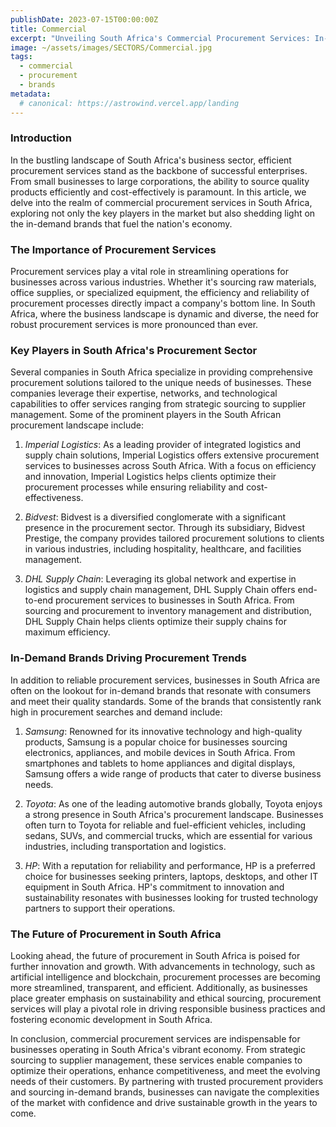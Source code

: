 ```yaml
---
publishDate: 2023-07-15T00:00:00Z
title: Commercial
excerpt: "Unveiling South Africa's Commercial Procurement Services: In-Demand Brands and Beyond"
image: ~/assets/images/SECTORS/Commercial.jpg
tags:
  - commercial
  - procurement
  - brands
metadata:
  # canonical: https://astrowind.vercel.app/landing
---
```

### Introduction 

In the bustling landscape of South Africa's business sector, efficient procurement services stand as the backbone of successful enterprises. From small businesses to large corporations, the ability to source quality products efficiently and cost-effectively is paramount. In this article, we delve into the realm of commercial procurement services in South Africa, exploring not only the key players in the market but also shedding light on the in-demand brands that fuel the nation's economy.

### The Importance of Procurement Services

Procurement services play a vital role in streamlining operations for businesses across various industries. Whether it's sourcing raw materials, office supplies, or specialized equipment, the efficiency and reliability of procurement processes directly impact a company's bottom line. In South Africa, where the business landscape is dynamic and diverse, the need for robust procurement services is more pronounced than ever.

### Key Players in South Africa's Procurement Sector

Several companies in South Africa specialize in providing comprehensive procurement solutions tailored to the unique needs of businesses. These companies leverage their expertise, networks, and technological capabilities to offer services ranging from strategic sourcing to supplier management. Some of the prominent players in the South African procurement landscape include:

1. *Imperial Logistics*: As a leading provider of integrated logistics and supply chain solutions, Imperial Logistics offers extensive procurement services to businesses across South Africa. With a focus on efficiency and innovation, Imperial Logistics helps clients optimize their procurement processes while ensuring reliability and cost-effectiveness.

2. *Bidvest*: Bidvest is a diversified conglomerate with a significant presence in the procurement sector. Through its subsidiary, Bidvest Prestige, the company provides tailored procurement solutions to clients in various industries, including hospitality, healthcare, and facilities management.

3. *DHL Supply Chain*: Leveraging its global network and expertise in logistics and supply chain management, DHL Supply Chain offers end-to-end procurement services to businesses in South Africa. From sourcing and procurement to inventory management and distribution, DHL Supply Chain helps clients optimize their supply chains for maximum efficiency.

### In-Demand Brands Driving Procurement Trends

In addition to reliable procurement services, businesses in South Africa are often on the lookout for in-demand brands that resonate with consumers and meet their quality standards. Some of the brands that consistently rank high in procurement searches and demand include:

1. *Samsung*: Renowned for its innovative technology and high-quality products, Samsung is a popular choice for businesses sourcing electronics, appliances, and mobile devices in South Africa. From smartphones and tablets to home appliances and digital displays, Samsung offers a wide range of products that cater to diverse business needs.

2. *Toyota*: As one of the leading automotive brands globally, Toyota enjoys a strong presence in South Africa's procurement landscape. Businesses often turn to Toyota for reliable and fuel-efficient vehicles, including sedans, SUVs, and commercial trucks, which are essential for various industries, including transportation and logistics.

3. *HP*: With a reputation for reliability and performance, HP is a preferred choice for businesses seeking printers, laptops, desktops, and other IT equipment in South Africa. HP's commitment to innovation and sustainability resonates with businesses looking for trusted technology partners to support their operations.

### The Future of Procurement in South Africa

Looking ahead, the future of procurement in South Africa is poised for further innovation and growth. With advancements in technology, such as artificial intelligence and blockchain, procurement processes are becoming more streamlined, transparent, and efficient. Additionally, as businesses place greater emphasis on sustainability and ethical sourcing, procurement services will play a pivotal role in driving responsible business practices and fostering economic development in South Africa.

In conclusion, commercial procurement services are indispensable for businesses operating in South Africa's vibrant economy. From strategic sourcing to supplier management, these services enable companies to optimize their operations, enhance competitiveness, and meet the evolving needs of their customers. By partnering with trusted procurement providers and sourcing in-demand brands, businesses can navigate the complexities of the market with confidence and drive sustainable growth in the years to come.

